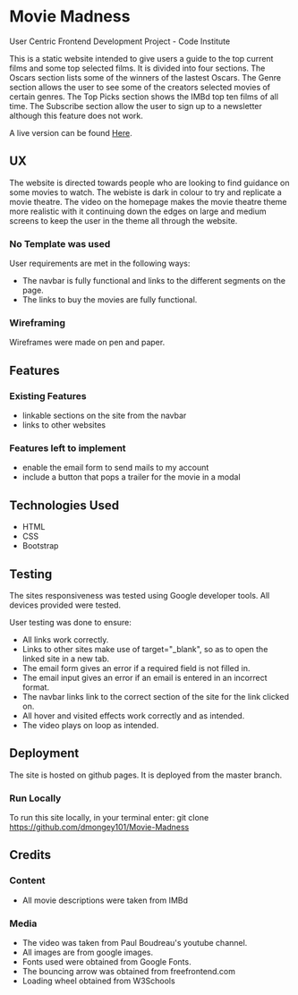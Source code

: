 # Movie Madness

User Centric Frontend Development Project - Code Institute


This is a static website intended to give users a guide to the top current films and some top selected films.
It is divided into four sections.
The Oscars section lists some of the winners of the lastest Oscars.
The Genre section allows the user to see some of the creators selected movies of certain genres.
The Top Picks section shows the IMBd top ten films of all time.
The Subscribe section allow the user to sign up to a newsletter although this feature does not work.

A live version can be found [Here](https://dmongey101.github.io/Movie-Madness/).

## UX

The website is directed towards people who are looking to find guidance on some movies to watch. The webiste is dark in colour to try and replicate a movie theatre. The video on the homepage makes the movie theatre theme more realistic with it continuing down the edges on large and medium screens to keep the user in the theme all through the website.

### No Template was used

User requirements are met in the following ways:

* The navbar is fully functional and links to the different segments on the page.
* The links to buy the movies are fully functional.

### Wireframing
    
Wireframes were made on pen and paper.

## Features

### Existing Features

* linkable sections on the site from the navbar
* links to other websites

### Features left to implement

* enable the email form to send mails to my account
* include a button that pops a trailer for the movie in a modal

## Technologies Used

* HTML
* CSS
* Bootstrap


## Testing

The sites responsiveness was tested using Google developer tools. All devices provided were tested.

User testing was done to ensure:

* All links work correctly.
* Links to other sites make use of target="_blank", so as to open the linked site in a new tab.
* The email form gives an error if a required field is not filled in.
* The email input gives an error if an email is entered in an incorrect format.
* The navbar links link to the correct section of the site for the link clicked on.
* All hover and visited effects work correctly and as intended.
* The video plays on loop as intended.

## Deployment

The site is hosted on github pages.
It is deployed from the master branch.

### Run Locally

To run this site locally, in your terminal enter: git clone https://github.com/dmongey101/Movie-Madness

## Credits

### Content

* All movie descriptions were taken from IMBd

### Media

* The video was taken from Paul Boudreau's youtube channel.
* All images are from google images. 
* Fonts used were obtained from Google Fonts.
* The bouncing arrow was obtained from freefrontend.com
* Loading wheel obtained from W3Schools

